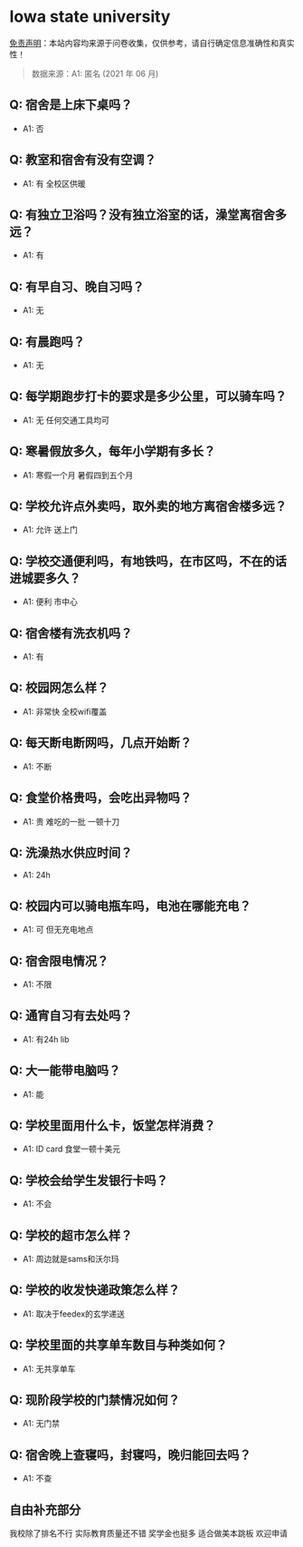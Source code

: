 # Iowa state university

[免责声明](https://colleges.chat/#_3)：本站内容均来源于问卷收集，仅供参考，请自行确定信息准确性和真实性！

> 数据来源：A1: 匿名 (2021 年 06 月)

## Q: 宿舍是上床下桌吗？

- A1: 否

## Q: 教室和宿舍有没有空调？

- A1: 有 全校区供暖

## Q: 有独立卫浴吗？没有独立浴室的话，澡堂离宿舍多远？

- A1: 有

## Q: 有早自习、晚自习吗？

- A1: 无

## Q: 有晨跑吗？

- A1: 无

## Q: 每学期跑步打卡的要求是多少公里，可以骑车吗？

- A1: 无 任何交通工具均可

## Q: 寒暑假放多久，每年小学期有多长？

- A1: 寒假一个月 暑假四到五个月

## Q: 学校允许点外卖吗，取外卖的地方离宿舍楼多远？

- A1: 允许 送上门

## Q: 学校交通便利吗，有地铁吗，在市区吗，不在的话进城要多久？

- A1: 便利 市中心

## Q: 宿舍楼有洗衣机吗？

- A1: 有

## Q: 校园网怎么样？

- A1: 非常快 全校wifi覆盖

## Q: 每天断电断网吗，几点开始断？

- A1: 不断

## Q: 食堂价格贵吗，会吃出异物吗？

- A1: 贵 难吃的一批 一顿十刀

## Q: 洗澡热水供应时间？

- A1: 24h

## Q: 校园内可以骑电瓶车吗，电池在哪能充电？

- A1: 可 但无充电地点

## Q: 宿舍限电情况？

- A1: 不限

## Q: 通宵自习有去处吗？

- A1: 有24h lib

## Q: 大一能带电脑吗？

- A1: 能

## Q: 学校里面用什么卡，饭堂怎样消费？

- A1: ID card 食堂一顿十美元

## Q: 学校会给学生发银行卡吗？

- A1: 不会

## Q: 学校的超市怎么样？

- A1: 周边就是sams和沃尔玛

## Q: 学校的收发快递政策怎么样？

- A1: 取决于feedex的玄学递送

## Q: 学校里面的共享单车数目与种类如何？

- A1: 无共享单车

## Q: 现阶段学校的门禁情况如何？

- A1: 无门禁

## Q: 宿舍晚上查寝吗，封寝吗，晚归能回去吗？

- A1: 不查

## 自由补充部分

我校除了排名不行 实际教育质量还不错 奖学金也挺多 适合做美本跳板 欢迎申请